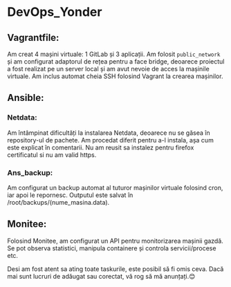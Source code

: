 # DevOps_Yonder

## Vagrantfile:
Am creat 4 mașini virtuale: 1 GitLab și 3 aplicații. Am folosit `public_network` și am configurat adaptorul de rețea pentru a face bridge, deoarece proiectul a fost realizat pe un server local și am avut nevoie de acces la mașinile virtuale. Am inclus automat cheia SSH folosind Vagrant la crearea mașinilor.

## Ansible:
### Netdata:
Am întâmpinat dificultăți la instalarea Netdata, deoarece nu se găsea în repository-ul de pachete. Am procedat diferit pentru a-l instala, așa cum este explicat în comentarii. Nu am reusit sa instalez
pentru firefox certificatul si nu am valid https.

### Ans_backup:
Am configurat un backup automat al tuturor mașinilor virtuale folosind cron, iar apoi le repornesc. Outputul este salvat în /root/backups/(nume_masina.data).

## Monitee:
Folosind Monitee, am configurat un API pentru monitorizarea mașinii gazdă. Se pot observa statistici, manipula containere și controla servicii/procese etc.

Desi am fost atent sa ating toate taskurile, este posibil să fi omis ceva. Dacă mai sunt lucruri de adăugat sau corectat, vă rog să mă anunțați.😊
